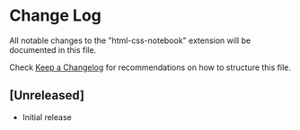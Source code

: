 # Change Log

All notable changes to the "html-css-notebook" extension will be documented in this file.

Check [Keep a Changelog](http://keepachangelog.com/) for recommendations on how to structure this file.

## [Unreleased]

- Initial release